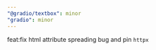 ```yaml
---
"@gradio/textbox": minor
"gradio": minor
---
```


feat:fix html attribute spreading bug and pin `httpx`
